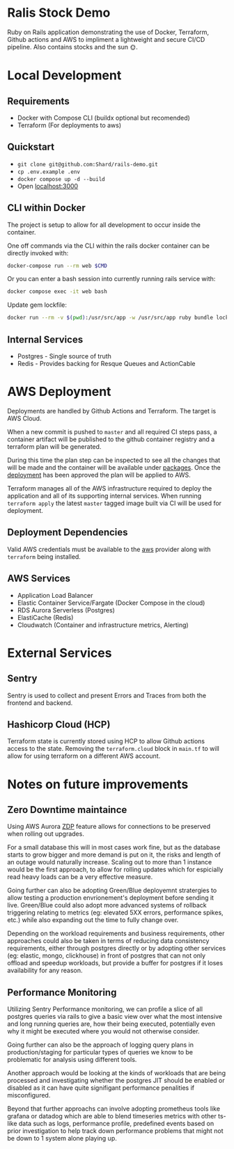 # Ralis Stock Demo
Ruby on Rails application demonstrating the use of Docker, Terraform, Github actions and AWS to impliment a lightweight and secure CI/CD pipeline. Also contains stocks and the sun 🌞.

# Local Development

## Requirements
- Docker with Compose CLI (buildx optional but recomended)
- Terraform (For deployments to aws)

## Quickstart

- `git clone git@github.com:Shard/rails-demo.git`
- `cp .env.example .env`
- `docker compose up -d --build`
- Open [localhost:3000](http://localhost:3000)

## CLI within Docker
The project is setup to allow for all development to occur inside the container.

One off commands via the CLI within the rails docker container can be directly invoked with:
```bash
docker-compose run --rm web $CMD
```

Or you can enter a bash session into currently running rails service with:
```bash
docker compose exec -it web bash
```

Update gem lockfile:
```bash
docker run --rm -v $(pwd):/usr/src/app -w /usr/src/app ruby bundle lock --update
```

## Internal Services
- Postgres - Single source of truth
- Redis - Provides backing for Resque Queues and ActionCable

# AWS Deployment
Deployments are handled by Github Actions and Terraform. The target is AWS Cloud.

When a new commit is pushed to `master` and all required CI steps pass, a container artifact will be published to the github container registry and a terraform plan will be generated. 

During this time the plan step can be inspected to see all the changes that will be made and the container will be available under [packages](https://github.com/Shard/rails-demo/pkgs/container/rails-demo). Once the [deployment](https://github.com/Shard/rails-demo/deployments) has been approved the plan will be applied to AWS.

Terraform manages all of the AWS infrastructure required to deploy the application and all of its supporting internal services. When running `terraform apply` the latest `master` tagged image built via CI will be used for deployment.

## Deployment Dependencies
Valid AWS credentials must be available to the [aws](https://registry.terraform.io/providers/hashicorp/aws/latest/docs#provider-configuration) provider along with `terraform` being installed.

## AWS Services
- Application Load Balancer
- Elastic Container Service/Fargate (Docker Compose in the cloud)
- RDS Aurora Serverless (Postgres)
- ElastiCache (Redis)
- Cloudwatch (Container and infrastructure metrics, Alerting)

# External Services

## Sentry
Sentry is used to collect and present Errors and Traces from both the frontend and backend.

## Hashicorp Cloud (HCP)
Terraform state is currently stored using HCP to allow Github actions access to the state. Removing the `terraform.cloud` block in `main.tf` to will allow for using terraform on a different AWS account.

# Notes on future improvements

## Zero Downtime maintaince
Using AWS Aurora [ZDP](https://docs.aws.amazon.com/AmazonRDS/latest/AuroraUserGuide/USER_UpgradeDBInstance.PostgreSQL.MinorUpgrade.html#USER_UpgradeDBInstance.PostgreSQL.Minor.zdp) feature allows for connections to be preserved when rolling out upgrades.

For a small database this will in most cases work fine, but as the database starts to grow bigger and more demand is put on it, the risks and length of an outage would naturally increase. Scaling out to more than 1 instance would be the first approach, to allow for rolling updates which for espicially read heavy loads can be a very effective measure.

Going further can also be adopting Green/Blue deployemnt stratergies to allow testing a production envrionement's deployment before sending it live. Green/Blue could also adopt more advanced systems of rollback triggering relating to metrics (eg: elevated 5XX errors, performance spikes, etc.) while also expanding out the time to fully change over.

Depending on the workload requirements and business requirements, other approaches could also be taken in terms of reducing data consistency requirements, either through postgres directly or by adopting other services (eg: elastic, mongo, clickhouse) in front of postgres that can not only offload and speedup workloads, but provide a buffer for postgres if it loses availability for any reason.

## Performance Monitoring
Utilizing Sentry Performance monitoring, we can profile a slice of all postgres queries via rails to give a basic view over what the most intensive and long running queries are, how their being executed, potentially even why it might be executed where you would not otherwise consider.

Going further can also be the approach of logging query plans in production/staging for particular types of queries we know to be problematic for analysis using different tools.

Another approach would be looking at the kinds of workloads that are being processed and investigating whether the postgres JIT should be enabled or disabled as it can have quite signifigant performance penalities if misconfigured.

Beyond that further approachs can involve adopting prometheus tools like grafana or datadog which are able to blend timeseries metrics with other ts-like data such as logs, performance profile, predefined events based on prior investigation to help track down performance problems that might not be down to 1 system alone playing up.
